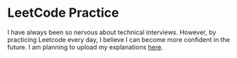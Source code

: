 # LeetCode Practice

I have always been so nervous about technical interviews. However, by practicing Leetcode every day, I believe I can become more confident in the future. 
I am planning to upload my explanations [here](https://www.youtube.com/channel/UCYr3Y-_RmbuFbc8-nza9pcg).


